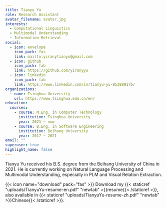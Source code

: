 ```yaml
---
title: Tianyu Yu
role: Research Assistant
avatar_filename: avatar.jpg
interests:
  - Computational Linguistics
  - Multimodal Understanding
  - Information Retrieval
social:
  - icon: envelope
    icon_pack: fas
    link: mailto:yiranytianyu@gmail.com
  - icon: github
    icon_pack: fab
    link: https://github.com/yiranyyu
  - icon: linkedin
    icon_pack: fab
    link: https://www.linkedin.com/in/tianyu-yu-85388917b/
organizations:
  - name: Tsinghua University
    url: https://www.tsinghua.edu.cn/en/
education:
  courses:
    - course: M.Eng. in Computer Technology
      institution: Tsinghua University
      year: 2021 ~ now
    - course: B.Eng. in Software Engineering
      institution: Beihang University
      year: 2017 ~ 2021
email: ""
superuser: true
highlight_name: false
---
```

Tianyu Yu received his B.S. degree from the Beihang University of China in 2021. He is currently working on Natural Language Processing and Multimodal Understanding, especially in PLM and Visual Relation Extraction.

{{< icon name="download" pack="fas" >}} Download my {{< staticref "uploads/TianyuYu-resume-en.pdf" "newtab" >}}resume{{< /staticref >}}, also available in {{< staticref "uploads/TianyuYu-resume-zh.pdf" "newtab" >}}Chinese{{< /staticref >}}.
